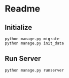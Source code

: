 # Readme

## Initialize

    python manage.py migrate
    python manage.py init_data

## Run Server

    python manage.py runserver 
